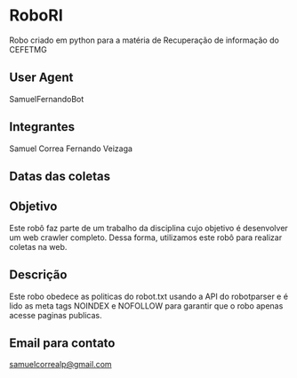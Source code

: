 # RoboRI

Robo criado em python para a matéria de Recuperação de informação do CEFETMG

## User Agent
SamuelFernandoBot

## Integrantes
  Samuel Correa
  Fernando Veizaga
  
## Datas das coletas

## Objetivo
Este robô faz parte de um trabalho da disciplina cujo objetivo é desenvolver um web crawler completo. Dessa forma, utilizamos este robô para realizar coletas na web.

## Descrição
Este robo obedece as politicas do robot.txt usando a API do robotparser e é lido as meta tags NOINDEX e NOFOLLOW para garantir que o robo apenas acesse paginas publicas.

## Email para contato
samuelcorrealp@gmail.com
